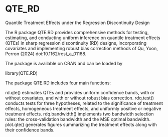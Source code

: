 # QTE_RD
Quantile Treatment Effects under the Regression Discontinuity Design

The R package QTE.RD provides comprehensive methods for testing, estimating, and conducting uniform inference on quantile treatment effects (QTEs) in sharp regression discontinuity (RD) designs, incorporating covariates and implementing robust bias correction methods of Qu, Yoon, Perron (2024) doi:10.1162/rest_a_01168.

The package is available on CRAN and can be loaded by

library(QTE.RD)

The package QTE.RD includes four main functions:

rd.qte() estimates QTEs and provides uniform confidence bands, with or without covariates, and with or without robust bias correction.
rdq.test() conducts tests for three hypotheses, related to the significance of treatment effects, homogeneous treatment effects, and uniformly positive or negative treatment effects.
rdq.bandwidth() implements two bandwidth selection rules: the cross-validation bandwidth and the MSE optimal bandwidth.
plot.qte() generates figures summarizing the treatment effects along with their confidence bands.
